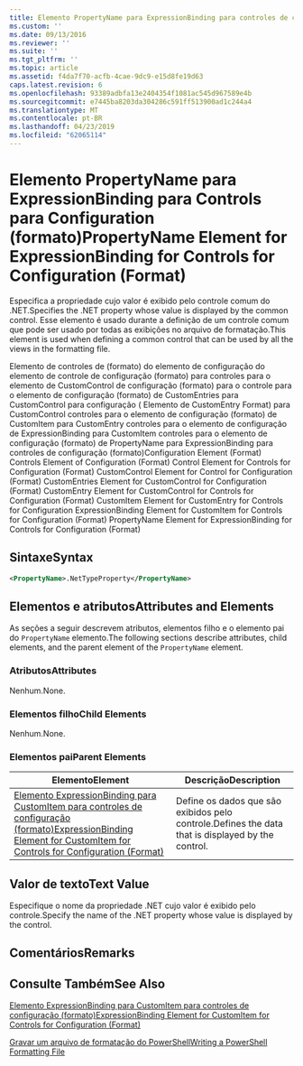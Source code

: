 ```yaml
---
title: Elemento PropertyName para ExpressionBinding para controles de configuração (formato) | Microsoft Docs
ms.custom: ''
ms.date: 09/13/2016
ms.reviewer: ''
ms.suite: ''
ms.tgt_pltfrm: ''
ms.topic: article
ms.assetid: f4da7f70-acfb-4cae-9dc9-e15d8fe19d63
caps.latest.revision: 6
ms.openlocfilehash: 93389adbfa13e2404354f1081ac545d967589e4b
ms.sourcegitcommit: e7445ba8203da304286c591ff513900ad1c244a4
ms.translationtype: MT
ms.contentlocale: pt-BR
ms.lasthandoff: 04/23/2019
ms.locfileid: "62065114"
---
```

# <a name="propertyname-element-for-expressionbinding-for-controls-for-configuration-format"></a><span data-ttu-id="6ca0d-102">Elemento PropertyName para ExpressionBinding para Controls para Configuration (formato)</span><span class="sxs-lookup"><span data-stu-id="6ca0d-102">PropertyName Element for ExpressionBinding for Controls for Configuration (Format)</span></span>

<span data-ttu-id="6ca0d-103">Especifica a propriedade cujo valor é exibido pelo controle comum do .NET.</span><span class="sxs-lookup"><span data-stu-id="6ca0d-103">Specifies the .NET property whose value is displayed by the common control.</span></span> <span data-ttu-id="6ca0d-104">Esse elemento é usado durante a definição de um controle comum que pode ser usado por todas as exibições no arquivo de formatação.</span><span class="sxs-lookup"><span data-stu-id="6ca0d-104">This element is used when defining a common control that can be used by all the views in the formatting file.</span></span>

<span data-ttu-id="6ca0d-105">Elemento de controles de (formato) do elemento de configuração do elemento de controle de configuração (formato) para controles para o elemento de CustomControl de configuração (formato) para o controle para o elemento de configuração (formato) de CustomEntries para CustomControl para configuração ( Elemento de CustomEntry Format) para CustomControl controles para o elemento de configuração (formato) de CustomItem para CustomEntry controles para o elemento de configuração de ExpressionBinding para CustomItem controles para o elemento de configuração (formato) de PropertyName para ExpressionBinding para controles de configuração (formato)</span><span class="sxs-lookup"><span data-stu-id="6ca0d-105">Configuration Element (Format) Controls Element of Configuration (Format) Control Element for Controls for Configuration (Format) CustomControl Element for Control for Configuration (Format) CustomEntries Element for CustomControl for Configuration (Format) CustomEntry Element for CustomControl for Controls for Configuration (Format) CustomItem Element for CustomEntry for Controls for Configuration ExpressionBinding Element for CustomItem for Controls for Configuration (Format) PropertyName Element for ExpressionBinding for Controls for Configuration (Format)</span></span>

## <a name="syntax"></a><span data-ttu-id="6ca0d-106">Sintaxe</span><span class="sxs-lookup"><span data-stu-id="6ca0d-106">Syntax</span></span>

```xml
<PropertyName>.NetTypeProperty</PropertyName>
```

## <a name="attributes-and-elements"></a><span data-ttu-id="6ca0d-107">Elementos e atributos</span><span class="sxs-lookup"><span data-stu-id="6ca0d-107">Attributes and Elements</span></span>

<span data-ttu-id="6ca0d-108">As seções a seguir descrevem atributos, elementos filho e o elemento pai do `PropertyName` elemento.</span><span class="sxs-lookup"><span data-stu-id="6ca0d-108">The following sections describe attributes, child elements, and the parent element of the `PropertyName` element.</span></span>

### <a name="attributes"></a><span data-ttu-id="6ca0d-109">Atributos</span><span class="sxs-lookup"><span data-stu-id="6ca0d-109">Attributes</span></span>

<span data-ttu-id="6ca0d-110">Nenhum.</span><span class="sxs-lookup"><span data-stu-id="6ca0d-110">None.</span></span>

### <a name="child-elements"></a><span data-ttu-id="6ca0d-111">Elementos filho</span><span class="sxs-lookup"><span data-stu-id="6ca0d-111">Child Elements</span></span>

<span data-ttu-id="6ca0d-112">Nenhum.</span><span class="sxs-lookup"><span data-stu-id="6ca0d-112">None.</span></span>

### <a name="parent-elements"></a><span data-ttu-id="6ca0d-113">Elementos pai</span><span class="sxs-lookup"><span data-stu-id="6ca0d-113">Parent Elements</span></span>

|<span data-ttu-id="6ca0d-114">Elemento</span><span class="sxs-lookup"><span data-stu-id="6ca0d-114">Element</span></span>|<span data-ttu-id="6ca0d-115">Descrição</span><span class="sxs-lookup"><span data-stu-id="6ca0d-115">Description</span></span>|
|-------------|-----------------|
|[<span data-ttu-id="6ca0d-116">Elemento ExpressionBinding para CustomItem para controles de configuração (formato)</span><span class="sxs-lookup"><span data-stu-id="6ca0d-116">ExpressionBinding Element for CustomItem for Controls for Configuration (Format)</span></span>](./expressionbinding-element-for-customitem-for-controls-for-configuration-format.md)|<span data-ttu-id="6ca0d-117">Define os dados que são exibidos pelo controle.</span><span class="sxs-lookup"><span data-stu-id="6ca0d-117">Defines the data that is displayed by the control.</span></span>|

## <a name="text-value"></a><span data-ttu-id="6ca0d-118">Valor de texto</span><span class="sxs-lookup"><span data-stu-id="6ca0d-118">Text Value</span></span>

<span data-ttu-id="6ca0d-119">Especifique o nome da propriedade .NET cujo valor é exibido pelo controle.</span><span class="sxs-lookup"><span data-stu-id="6ca0d-119">Specify the name of the .NET property whose value is displayed by the control.</span></span>

## <a name="remarks"></a><span data-ttu-id="6ca0d-120">Comentários</span><span class="sxs-lookup"><span data-stu-id="6ca0d-120">Remarks</span></span>

## <a name="see-also"></a><span data-ttu-id="6ca0d-121">Consulte Também</span><span class="sxs-lookup"><span data-stu-id="6ca0d-121">See Also</span></span>

[<span data-ttu-id="6ca0d-122">Elemento ExpressionBinding para CustomItem para controles de configuração (formato)</span><span class="sxs-lookup"><span data-stu-id="6ca0d-122">ExpressionBinding Element for CustomItem for Controls for Configuration (Format)</span></span>](./expressionbinding-element-for-customitem-for-controls-for-configuration-format.md)

[<span data-ttu-id="6ca0d-123">Gravar um arquivo de formatação do PowerShell</span><span class="sxs-lookup"><span data-stu-id="6ca0d-123">Writing a PowerShell Formatting File</span></span>](./writing-a-powershell-formatting-file.md)
